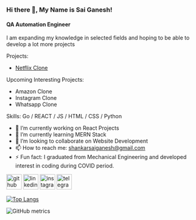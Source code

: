 ### Hi there 👋, My Name is Sai Ganesh!
#### QA Automation Engineer
I am expanding my knowledge in selected fields and hoping to be able to develop a lot more projects

Projects:

- [Netflix Clone](https://netflix-clone-e74dd.web.app/)

Upcoming Interesting Projects:
- Amazon Clone 
- Instagram Clone
- Whatsapp Clone 


Skills: Go / REACT / JS / HTML / CSS / Python

- 🔭 I’m currently working on React Projects 
- 🌱 I’m currently learning MERN Stack 
- 👯 I’m looking to collaborate on Website Development 
- 📫 How to reach me: shankarsaiganesh@gmail.com 
- ⚡ Fun fact: I graduated from Mechanical Engineering and developed interest in coding during COVID period.  


[<img src='https://cdn.jsdelivr.net/npm/simple-icons@3.0.1/icons/github.svg' alt='github' height='40'>](https://github.com/ssaiganesh)  [<img src='https://cdn.jsdelivr.net/npm/simple-icons@3.0.1/icons/linkedin.svg' alt='linkedin' height='40'>](https://www.linkedin.com/in/shankarsaiganesh/)  [<img src='https://cdn.jsdelivr.net/npm/simple-icons@3.0.1/icons/instagram.svg' alt='instagram' height='40'>](https://www.instagram.com/saiganeshrs/)  [<img src='https://cdn.jsdelivr.net/npm/simple-icons@3.0.1/icons/telegram.svg' alt='telegram' height='40'>](ssaiganesh)  

[![Top Langs](https://github-readme-stats.vercel.app/api/top-langs/?username=ssaiganesh)](https://github.com/anuraghazra/github-readme-stats)

![GitHub metrics](https://metrics.lecoq.io/ssaiganesh)  

